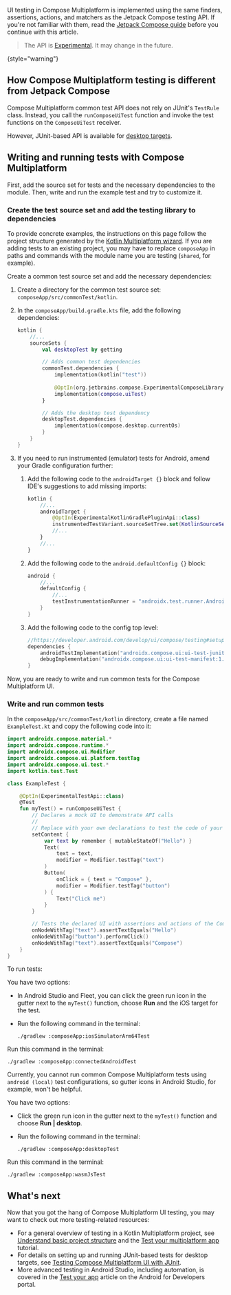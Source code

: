 [//]: # (title: Testing Compose Multiplatform UI)

UI testing in Compose Multiplatform is implemented using the same finders, assertions, actions, and matchers
as the Jetpack Compose testing API. If you're not familiar with them, read the [Jetpack Compose guide](https://developer.android.com/jetpack/compose/testing)
before you continue with this article.

> The API is [Experimental](supported-platforms.md#core-kotlin-multiplatform-technology-stability-levels).
> It may change in the future.
>
{style="warning"}

## How Compose Multiplatform testing is different from Jetpack Compose

Compose Multiplatform common test API does not rely on JUnit's `TestRule` class. Instead, you call the `runComposeUiTest` function and invoke
the test functions on the `ComposeUiTest` receiver.

However, JUnit-based API is available for [desktop targets](compose-desktop-ui-testing.md).

## Writing and running tests with Compose Multiplatform

First, add the source set for tests and the necessary dependencies to the module. Then, write and run the example test
and try to customize it.

### Create the test source set and add the testing library to dependencies

To provide concrete examples, the instructions on this page follow the project structure generated by the
[Kotlin Multiplatform wizard](https://kmp.jetbrains.com/). If you are adding tests to an existing project, you may have
to replace `composeApp` in paths and commands with the module name you are testing (`shared`, for example).

Create a common test source set and add the necessary dependencies:

1. Create a directory for the common test source set: `composeApp/src/commonTest/kotlin`.
2. In the `composeApp/build.gradle.kts` file, add the following dependencies:

    ```kotlin
    kotlin {
        //...
        sourceSets { 
            val desktopTest by getting
   
            // Adds common test dependencies
            commonTest.dependencies {
                implementation(kotlin("test"))
            
                @OptIn(org.jetbrains.compose.ExperimentalComposeLibrary::class)
                implementation(compose.uiTest)
            }
   
            // Adds the desktop test dependency
            desktopTest.dependencies { 
                implementation(compose.desktop.currentOs)
            }
        }
    }
    ```

3. If you need to run instrumented (emulator) tests for Android, amend your Gradle configuration further:
   1. Add the following code to the `androidTarget {}` block and follow IDE's suggestions to add missing imports:

      ```kotlin
      kotlin {
          //...
          androidTarget { 
              @OptIn(ExperimentalKotlinGradlePluginApi::class)
              instrumentedTestVariant.sourceSetTree.set(KotlinSourceSetTree.test)
              //...
          }
          //... 
      }
      ```

   2. Add the following code to the `android.defaultConfig {}` block:

      ```kotlin
      android {
          //...
          defaultConfig {
              //...
              testInstrumentationRunner = "androidx.test.runner.AndroidJUnitRunner"
          }
      }
      ```

   3. Add the following code to the config top level:

      ```kotlin
      //https://developer.android.com/develop/ui/compose/testing#setup
      dependencies {
          androidTestImplementation("androidx.compose.ui:ui-test-junit4-android:1.6.8")
          debugImplementation("androidx.compose.ui:ui-test-manifest:1.6.8")
      }
      ```

Now, you are ready to write and run common tests for the Compose Multiplatform UI.

### Write and run common tests

In the `composeApp/src/commonTest/kotlin` directory, create a file named `ExampleTest.kt` and copy the following code into it:

```kotlin
import androidx.compose.material.*
import androidx.compose.runtime.*
import androidx.compose.ui.Modifier
import androidx.compose.ui.platform.testTag
import androidx.compose.ui.test.*
import kotlin.test.Test

class ExampleTest {

    @OptIn(ExperimentalTestApi::class)
    @Test
    fun myTest() = runComposeUiTest {
        // Declares a mock UI to demonstrate API calls
        //
        // Replace with your own declarations to test the code of your project
        setContent {
            var text by remember { mutableStateOf("Hello") }
            Text(
                text = text,
                modifier = Modifier.testTag("text")
            )
            Button(
                onClick = { text = "Compose" },
                modifier = Modifier.testTag("button")
            ) {
                Text("Click me")
            }
        }

        // Tests the declared UI with assertions and actions of the Compose Multiplatform testing API
        onNodeWithTag("text").assertTextEquals("Hello")
        onNodeWithTag("button").performClick()
        onNodeWithTag("text").assertTextEquals("Compose")
    }
}
```

To run tests:

<tabs>
<tab title="iOS Simulator">

You have two options:
* In Android Studio and Fleet, you can click the green run icon in the gutter next to the `myTest()` function, choose
**Run** and the iOS target for the test.
* Run the following command in the terminal:

   ```shell
   ./gradlew :composeApp:iosSimulatorArm64Test
   ```

</tab>
<tab title="Android Emulator">

Run this command in the terminal:

```shell
./gradlew :composeApp:connectedAndroidTest
```

Currently, you cannot run common Compose Multiplatform tests using `android (local)` test configurations, so gutter icons in
Android Studio, for example, won't be helpful.

</tab>
<tab title="Desktop">

You have two options:
* Click the green run icon in the gutter next to the `myTest()` function and choose **Run&nbsp;|&nbsp;desktop**.
* Run the following command in the terminal:

   ```shell
   ./gradlew :composeApp:desktopTest
   ```

</tab>
<tab title="Wasm (headless browser)">

Run this command in the terminal:

```shell
./gradlew :composeApp:wasmJsTest
```

</tab>
</tabs>

## What's next

Now that you got the hang of Compose Multiplatform UI testing, you may want to check out more testing-related resources:
* For a general overview of testing in a Kotlin Multiplatform project, see [Understand basic project structure](https://kotlinlang.org/docs/multiplatform-discover-project.html#integration-with-tests)
and the [Test your multiplatform app](multiplatform-run-tests.md) tutorial.
* For details on setting up and running JUnit-based tests for desktop targets, see [Testing Compose Multiplatform UI with JUnit](compose-desktop-ui-testing.md).
* More advanced testing in Android Studio, including automation, is covered in the [Test your app](https://developer.android.com/studio/test)
article on the Android for Developers portal.
